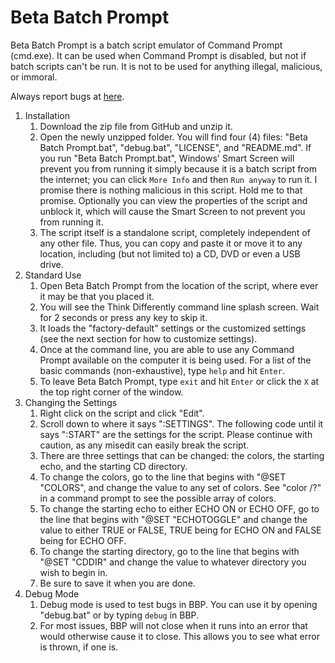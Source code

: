 # Beta Batch Prompt
Beta Batch Prompt is a batch script emulator of Command Prompt (cmd.exe). It can be used when Command Prompt is disabled, but not if batch scripts can't be run. It is not to be used for anything illegal, malicious, or immoral.

Always report bugs at [here](https://github.com/HeyITGuyFixIt/Beta-Batch-Prompt/issues).

1. Installation
   1. Download the zip file from GitHub and unzip it.
   2. Open the newly unzipped folder. You will find four (4) files: "Beta Batch Prompt.bat", "debug.bat", "LICENSE", and "README.md". If you run "Beta Batch Prompt.bat", Windows' Smart Screen will prevent you from running it simply because it is a batch script from the internet; you can click `More Info` and then `Run anyway` to run it. I promise there is nothing malicious in this script. Hold me to that promise. Optionally you can view the properties of the script and unblock it, which will cause the Smart Screen to not prevent you from running it.
   3. The script itself is a standalone script, completely independent of any other file. Thus, you can copy and paste it or move it to any location, including (but not limited to) a CD, DVD or even a USB drive.
2. Standard Use
   1. Open Beta Batch Prompt from the location of the script, where ever it may be that you placed it.
   2. You will see the Think Differently command line splash screen. Wait for 2 seconds or press any key to skip it.
   3. It loads the "factory-default" settings or the customized settings (see the next section for how to customize settings).
   4. Once at the command line, you are able to use any Command Prompt available on the computer it is being used. For a list of the basic commands (non-exhaustive), type `help` and hit `Enter`.
   5. To leave Beta Batch Prompt, type `exit` and hit `Enter` or click the `X` at the top right corner of the window.
3. Changing the Settings
   1. Right click on the script and click "Edit".
   2. Scroll down to where it says ":SETTINGS". The following code until it says ":START" are the settings for the script. Please continue with caution, as any misedit can easily break the script.
   3. There are three settings that can be changed: the colors, the starting echo, and the starting CD directory.
   4. To change the colors, go to the line that begins with "@SET "COLORS", and change the value to any set of colors. See "color /?" in a command prompt to see the possible array of colors.
   5. To change the starting echo to either ECHO ON or ECHO OFF, go to the line that begins with "@SET "ECHOTOGGLE" and change the value to either TRUE or FALSE, TRUE being for ECHO ON and FALSE being for ECHO OFF.
   6. To change the starting directory, go to the line that begins with "@SET "CDDIR" and change the value to whatever directory you wish to begin in.
   7. Be sure to save it when you are done.
4. Debug Mode
   1. Debug mode is used to test bugs in BBP. You can use it by opening "debug.bat" or by typing `debug` in BBP.
   2. For most issues, BBP will not close when it runs into an error that would otherwise cause it to close. This allows you to see what error is thrown, if one is.
